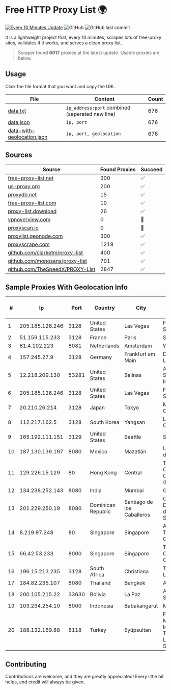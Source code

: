 
# Free HTTP Proxy List 🌍

[![Every 10 Minutes Update](https://github.com/mertguvencli/http-proxy-list/actions/workflows/main.yml/badge.svg?branch=main)](https://github.com/mertguvencli/http-proxy-list/actions/workflows/main.yml)
![GitHub](https://img.shields.io/github/license/mertguvencli/http-proxy-list)
![GitHub last commit](https://img.shields.io/github/last-commit/mertguvencli/http-proxy-list)

It is a lightweight project that, every 10 minutes, scrapes lots of free-proxy sites, validates if it works, and serves a clean proxy list.


> Scraper found **6017** proxies at the latest update. Usable proxies are below.

## Usage

Click the file format that you want and copy the URL.


|File|Content|Count|
|----|-------|-----|
|[data.txt](https://raw.githubusercontent.com/mertguvencli/http-proxy-list/main/proxy-list/data.txt)|`ip_address:port` combined (seperated new line)|676|
|[data.json](https://raw.githubusercontent.com/mertguvencli/http-proxy-list/main/proxy-list/data.json)|`ip, port`|676|
|[data-with-geolocation.json](https://raw.githubusercontent.com/mertguvencli/http-proxy-list/main/proxy-list/data-with-geolocation.json)|`ip, port, geolocation`|676|

## Sources

|Source|Found Proxies|Succeed|
|------|-------------|-------|
|[free-proxy-list.net](https://free-proxy-list.net)|300|✅|
|[us-proxy.org](https://www.us-proxy.org)|200|✅|
|[proxydb.net](http://proxydb.net)|15|✅|
|[free-proxy-list.com](https://free-proxy-list.com/?page=&port=&type%5B%5D=http&type%5B%5D=https&up_time=0&search=Search)|10|✅|
|[proxy-list.download](https://www.proxy-list.download/HTTP)|26|✅|
|[vpnoverview.com](https://vpnoverview.com/privacy/anonymous-browsing/free-proxy-servers)|0|🚫|
|[proxyscan.io](https://www.proxyscan.io)|0|🚫|
|[proxylist.geonode.com](https://proxylist.geonode.com/api/proxy-list?limit=300&page=1&sort_by=lastChecked&sort_type=desc&protocols=http,https)|300|✅|
|[proxyscrape.com](https://api.proxyscrape.com/v2/?request=displayproxies&protocol=http&timeout=10000&country=all&ssl=all&anonymity=all)|1218|✅|
|[github.com/clarketm/proxy-list](https://raw.githubusercontent.com/clarketm/proxy-list/master/proxy-list-raw.txt)|400|✅|
|[github.com/monosans/proxy-list](https://raw.githubusercontent.com/monosans/proxy-list/main/proxies/http.txt)|701|✅|
|[github.com/TheSpeedX/PROXY-List](https://raw.githubusercontent.com/TheSpeedX/PROXY-List/master/http.txt)|2847|✅|


## Sample Proxies With Geolocation Info

|#|Ip|Port|Country|City|Internet Service Provider|
|-|--|----|-------|----|-------------------------|
|1|205.185.126.246|3128|United States|Las Vegas|FranTech Solutions|
|2|51.159.115.233|3128|France|Paris|SCALEWAY|
|3|81.4.102.223|8081|Netherlands|Amsterdam|WeservIT|
|4|157.245.27.9|3128|Germany|Frankfurt am Main|DigitalOcean, LLC|
|5|12.218.209.130|53281|United States|Salinas|AT&T Services, Inc.|
|6|205.185.126.246|3128|United States|Las Vegas|FranTech Solutions|
|7|20.210.26.214|3128|Japan|Tokyo|Microsoft Corporation|
|8|112.217.162.5|3128|South Korea|Yangsan|LG DACOM Corporation|
|9|165.192.111.151|3129|United States|Seattle|SoftLayer|
|10|187.130.139.197|8080|Mexico|Mazatlán|Uninet S.A. de C.V.|
|11|129.226.15.129|80|Hong Kong|Central|Tencent Cloud Computing (Beijing) Co|
|12|134.238.252.143|8080|India|Mumbai|Google LLC|
|13|201.229.250.19|8080|Dominican Republic|Santiago de los Caballeros|Compañía Dominicana de Teléfonos S. A.|
|14|8.219.97.248|80|Singapore|Singapore|Alibaba (US) Technology Co., Ltd.|
|15|66.42.53.233|8000|Singapore|Singapore|The Constant Company|
|16|196.15.213.235|3128|South Africa|Christiana|Telkom SA Ltd.|
|17|184.82.235.107|8080|Thailand|Bangkok|AIS-Fibre|
|18|200.105.215.22|33630|Bolivia|La Paz|AXS Bolivia S. A.|
|19|103.234.254.10|8000|Indonesia|Babakangarut|Maxindo|
|20|188.132.169.88|8118|Turkey|Eyüpsultan|FS Veri Merkezi Internet Teknolojileri Limited Sirketi|



## Contributing

Contributions are welcome, and they are greatly appreciated! Every
little bit helps, and credit will always be given.

